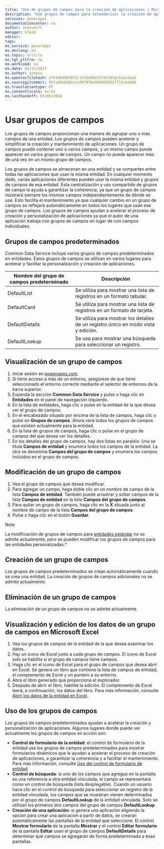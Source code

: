 ```yaml
---
title: "Uso de grupos de campos para la creación de aplicaciones | Microsoft Docs"
description: "Use grupos de campos para estandarizar la creación de aplicaciones en la base de datos."
services: powerapps
documentationcenter: na
author: aneesmsft
manager: kfend
editor: 
tags: 
ms.service: powerapps
ms.devlang: na
ms.topic: article
ms.tgt_pltfrm: na
ms.workload: na
ms.date: 03/11/2017
ms.author: aneesa
ms.openlocfilehash: d791d04965873c133be85013feb181dc5a1e1bad
ms.sourcegitcommit: 85fadbb6881e1c097970e0566b5832f733cbe9b6
ms.translationtype: HT
ms.contentlocale: es-ES
ms.lasthandoff: 03/06/2018
---
```

# <a name="use-field-groups"></a>Usar grupos de campos
Los grupos de campos proporcionan una manera de agrupar uno o más campos de una entidad. Los grupos de campos pueden acelerar y simplificar la creación y mantenimiento de aplicaciones. Un grupo de campos puede contener uno o varios campos, y un mismo campo puede aparecer en varios grupos de campos. Un campo no puede aparecer más de una vez en un mismo grupo de campos.

Los grupos de campos se almacenan en una entidad y se comparten entre todas las aplicaciones que usan la misma entidad. En cualquier momento dado, varias aplicaciones diferentes pueden usar la misma entidad y grupos de campos de esa entidad. Esta centralización y uso compartido de grupos de campo le ayuda a garantizar la coherencia, ya que un grupo de campos mostrará siempre los mismos campos independientemente de dónde se use. Esto facilita el mantenimiento ya que cualquier cambio en un grupo de campos se reflejará automáticamente en todos los lugares que usan ese grupo de campos. Los grupos de campos ayudan a acelerar el proceso de creación y personalización de aplicaciones ya que el autor de una aplicación trabaja con grupos de campos en lugar de con campos individuales.

## <a name="default-field-groups"></a>Grupos de campos predeterminados
Common Data Service incluye varios grupos de campos predeterminados en entidades. Estos grupos de campos se utilizan en varios lugares para acelerar y facilitar la personalización y creación de aplicaciones.

| Nombre del grupo de campos predeterminado | Descripción |
| --- | --- |
| DefaultList |Se utiliza para mostrar una lista de registros en un formato tabular. |
| DefaultCard |Se utiliza para mostrar una lista de registros en un formato de tarjeta. |
| DefaultDetails |Se utiliza para mostrar los detalles de un registro único en modo vista y edición. |
| DefaultLookup |Se usa para mostrar una búsqueda para seleccionar un registro. |

## <a name="view-a-field-group"></a>Visualización de un grupo de campos
1. Inicie sesión en [powerapps.com](https://web.powerapps.com).
2. Si tiene acceso a más de un entorno, asegúrese de que tiene seleccionado el entorno correcto mediante el selector de entornos de la barra superior.
3. Expanda la sección **Common Data Service** y pulse o haga clic en **Entidades** en el panel de navegación izquierdo.
4. En la lista de entidades, haga clic o pulse en la entidad de la que desea ver el grupo de campos.
5. En el encabezado situado por encima de la lista de campos, haga clic o pulse en **Grupos de campos**. Ahora verá todos los grupos de campos que existen actualmente para la entidad.
6. En la lista de grupos de campos, haga clic o pulse en el grupo de campos del que desea ver los detalles.
7. En los detalles del grupo de campos, hay dos listas en paralelo. Una se titula **Campos de entidad** y enumera todos los campos de la entidad. La otra se denomina **Campos del grupo de campos** y enumera los campos incluidos en el grupo de campos.

## <a name="modify-a-field-group"></a>Modificación de un grupo de campos
1. Vea el grupo de campos que desea modificar.
2. Para agregar un campo, haga doble clic en un nombre de campo de la lista **Campos de entidad**. También puede arrastrar y soltar campos de la lista **Campos de entidad** en la lista **Campos del grupo de campos**.
3. Para quitar un grupo de campos, haga clic en la **X** situada junto al nombre de campo de la lista **Campos del grupo de campos**.
4. Pulse o haga clic en el botón **Guardar**.

> [!NOTE]
> La modificación de grupos de campos para [entidades estándar](guided-learning/manage-data.yml#step-2) no se admite actualmente, pero se pueden modificar los grupos de campos para las entidades personalizadas.*

## <a name="creating-a-field-group"></a>Creación de un grupo de campos
Los grupos de campos predeterminados se crean automáticamente cuando se crea una entidad. La creación de grupos de campos adicionales no se admite actualmente.

## <a name="delete-a-field-group"></a>Eliminación de un grupo de campos
La eliminación de un grupo de campos no se admite actualmente.

## <a name="view-and-edit-field-group-data-in-microsoft-excel"></a>Visualización y edición de los datos de un grupo de campos en Microsoft Excel
1. Vea los grupos de campos de la entidad de la que desea examinar los datos.
2. Hay un icono de Excel junto a cada grupo de campos. El icono de Excel solo se habilita si el grupo de campos tiene campos.
3. Haga clic en el icono de Excel para el grupo de campos que desea abrir en Excel. Se genera un libro que contiene la lista de campos de entidad, el complemento de Excel y un puntero a su entorno.
4. Abra el libro generado que proporciona el explorador.
5. Después de abrir el libro, habilite la edición. El complemento de Excel leerá, a continuación, los datos del libro. Para más información, consulte [Abrir los datos de la entidad en Excel](data-platform-interactive-excel.md).

## <a name="field-group-usage"></a>Uso de los grupos de campos
Los grupos de campos predeterminados ayudan a acelerar la creación y personalización de aplicaciones. Algunos lugares donde puede ver actualmente los grupos de campos en acción son:

* **Control de formulario de la entidad**: el control de formulario de la entidad usa los grupos de campos predeterminados para mostrar formularios dinámicos que le ayudan a acelerar el proceso de creación de aplicaciones, a garantizar la coherencia y a facilitar el mantenimiento. Para más información, consulte [Uso del control de formulario de entidad](entity-form-control.md).
* **Control de búsqueda**: si uno de los campos que agregue en la pantalla es una referencia a otra entidad vinculada, el campo se representará como un control de búsqueda (lista desplegable). Cuando un usuario hace clic en el control de búsqueda para seleccionar un registro de la entidad vinculada, los campos que se muestran vienen determinados por el grupo de campos **DefaultLookup** de la entidad vinculada. Solo se utilizan los primeros dos campos del grupo de campos **DefaultLookup**.
* **Creación de una aplicación**: si genera una aplicación eligiendo la opción para crear una aplicación a partir de datos, se crearán automáticamente las pantallas de la entidad que seleccione. El control **Mostrar formulario** de la pantalla **Mostrar** y el control **Editar formulario** de la pantalla **Editar** usan el grupo de campos **DefaultDetails** para determinar qué campos se agregarán de forma predeterminada a esas pantallas.

